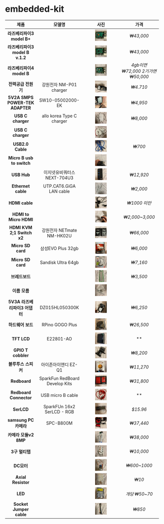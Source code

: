 # embedded-kit

|  <center>제품</center> |  <center>모델명</center> |  <center>사진</center> |  <center>가격</center> |  
|:-----:|:------:|:--------:|:----:|
|**라즈베리파이3 model B+** |  |<center><img src="/images/15.jpg"  width="35%" height="10%"> </center> |*₩43,000* |
|**라즈베리파이3 model B v.1.2** |  |<center><img src="/images/16.jpg"  width="35%" height="10%"> </center> |*₩43,000* |
|**라즈베리파이4 model B** |  |<center><img src="/images/17.jpg"  width="35%" height="10%"> </center> |*4gb이면 ₩72,000 2기가면 ₩50,000* |
|**전력공급 전원기** | 강원전자 NM-P01 charger |<center><img src="/images/10.jpg"  width="35%" height="10%"> </center> |*₩4.710* |
|**5V2A SMPS POWER-TEK ADAPTER** | SW10-05002000-EK |<center><img src="/images/12.jpg"  width="35%" height="10%"> </center> |*₩4,950* |
|**USB C charger** | allo korea Type C charger |<center><img src="/images/6.jpg"  width="35%" height="10%"> </center> |*₩8,000* |
|**USB C charger** |  |<center><img src="/images/7.jpg"  width="35%" height="10%"> </center> | |
|**USB2.0 Cable** |  |<center><img src="/images/11.jpg"  width="35%" height="10%"> </center> |*₩700* |
|**Micro B usb to switch** |  | <img src="/images/1.jpg"  width="35%" height="10%"> | |
|**USB Hub** | 이지넷유비쿼터스 NEXT-704U3 |<center><img src="/images/13.jpg"  width="35%" height="10%"> </center> |*₩12,920* |
|**Ethernet cable** | UTP.CAT6.GiGA LAN cable  | <center><img src="/images/2.jpg"  width="35%" height="10%"> </center> |*₩2,000* |
|**HDMI cable** |  |<center><img src="/images/8.jpg"  width="35%" height="10%"> </center> |*₩1000 미만* |
|**HDMI to Micro HDMI** |  |<center><img src="/images/21.jpg"  width="35%" height="10%"> </center> |*₩2,000~3,000* |
|**HDMI KVM 2;1 Switch x2** | 강원전자 NETmate NM-HK02U |<center><img src="/images/14.jpg"  width="35%" height="10%"> </center> |*₩66,000* |
|**Micro SD card** | 삼성EVO Plus 32gb |<center><img src="/images/18.jpg"  width="35%" height="10%"> </center> |*₩6,000* |
|**Micro SD card** | Sandisk Ultra 64gb |<center><img src="/images/20.jpg"  width="35%" height="10%"> </center> |*₩7,160* |
|**브레드보드** |  |<center><img src="/images/19.jpg"  width="35%" height="10%"> </center> |*₩3,500* |
|**이름 모름** |  |<center><img src="/images/22.jpg"  width="35%" height="10%"> </center> | |
|**5V3A 라즈베리파이3 어댑터** | DZ015HL050300K |<center><img src="/images/23.jpg"  width="35%" height="10%"> </center> |*₩6,250* |
|**하드웨어 보드** | RPino GOGO Plus |<center><img src="/images/24.jpg"  width="35%" height="10%"> </center> |*₩26,500* |
|**TFT LCD** | E22801-AO |<center><img src="/images/25.jpg"  width="35%" height="10%"> </center> |** |
|**GPIO T cobbler** |  |<center><img src="/images/26.jpg"  width="35%" height="10%"> </center> |*₩8,200* |
|**블루투스 스피커** | 아이존아이앤디 EZ-Q1 |<center><img src="/images/27.jpg"  width="35%" height="10%"> </center> |*₩11,270* |
|**Redboard** | SparkFun RedBoard Develop Kits |<center><img src="/images/28.jpg"  width="35%" height="10%"> </center> |*₩31,800* |
|**Redboard Connector** | USB micro B cable |<center><img src="/images/29.jpg"  width="35%" height="10%"> </center> |** |
|**SerLCD** | SparkFUn 16x2 SerLCD - RGB |<center><img src="/images/30.jpg"  width="35%" height="10%"> </center> |*$15.96* |
|**samsung PC카메라** | SPC-B800M |<center><img src="/images/3.jpg"  width="35%" height="10%"> </center> |*₩37,440* |
|**카메라 모듈v2 8MP** |  |<center><img src="/images/4.jpg"  width="35%" height="10%"> </center> |*₩38,000* |
|**3구 멀티탭** |  |<center><img src="/images/5.jpg"  width="35%" height="10%"> </center> |*₩10,000* |
|**DC모터** |  |<center><img src="/images/31.jpg"  width="35%" height="10%"> </center> |*₩600~1000* |
|**Axial Resistor** |  |<center><img src="/images/32.jpg"  width="35%" height="10%"> </center> |*₩10* |
|**LED** |  |<center><img src="/images/33.jpg"  width="35%" height="10%"> </center> |*개당 ₩50~70* |
|**Socket Jumper cable** |  |<center><img src="/images/34.jpg"  width="35%" height="10%"> </center> |*₩850* |


